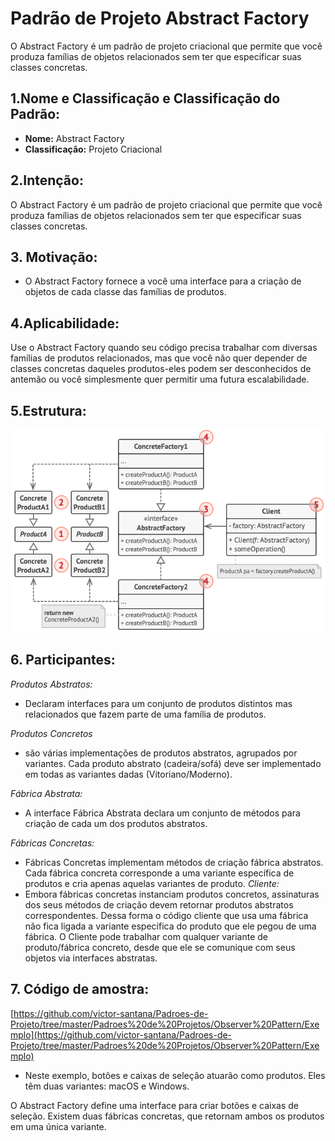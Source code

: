 # Padrão de Projeto Abstract Factory
O Abstract Factory é um padrão de projeto criacional que permite que você produza famílias de objetos relacionados sem ter que especificar suas classes concretas.

## 1.Nome e Classificação e Classificação do Padrão:
* **Nome:** Abstract Factory 
* **Classificação:** Projeto Criacional
## 2.Intenção:
O Abstract Factory é um padrão de projeto criacional que permite que você produza famílias de objetos relacionados sem ter que especificar suas classes concretas.

## 3. Motivação:
* O Abstract Factory fornece a você uma interface para a criação de objetos de cada classe das famílias de produtos.
## 4.Aplicabilidade:
 Use o Abstract Factory quando seu código precisa trabalhar com diversas famílias de produtos relacionados, mas que você não quer depender de classes concretas daqueles produtos-eles podem ser desconhecidos de antemão ou você simplesmente quer permitir uma futura escalabilidade.

## 5.Estrutura:

 ![](https://github.com/victor-santana/Padroes-de-Projeto/blob/master/Padroes%20de%20Projetos/Abstract%20Factory/structure-indexed.png)

## 6. Participantes:
*_Produtos Abstratos:_*
* Declaram interfaces para um conjunto de produtos distintos mas relacionados que fazem parte de uma família de produtos.

*_Produtos Concretos_*
* são várias implementações de produtos abstratos, agrupados por variantes. Cada produto abstrato (cadeira/sofá) deve ser implementado em todas as variantes dadas (Vitoriano/Moderno).

*_Fábrica Abstrata:_*
* A interface Fábrica Abstrata declara um conjunto de métodos para criação de cada um dos produtos abstratos.

*_Fábricas Concretas:_*
* Fábricas Concretas implementam métodos de criação fábrica abstratos. Cada fábrica concreta corresponde a uma variante específica de produtos e cria apenas aquelas variantes de produto.
*_Cliente:_*
* Embora fábricas concretas instanciam produtos concretos, assinaturas dos seus métodos de criação devem retornar produtos abstratos correspondentes. Dessa forma o código cliente que usa uma fábrica não fica ligada a variante específica do produto que ele pegou de uma fábrica. O Cliente pode trabalhar com qualquer variante de produto/fábrica concreto, desde que ele se comunique com seus objetos via interfaces abstratas.
## 7. Código de amostra:
 [https://github.com/victor-santana/Padroes-de-Projeto/tree/master/Padroes%20de%20Projetos/Observer%20Pattern/Exemplo](https://github.com/victor-santana/Padroes-de-Projeto/tree/master/Padroes%20de%20Projetos/Observer%20Pattern/Exemplo)
* Neste exemplo, botões e caixas de seleção atuarão como produtos. Eles têm duas variantes: macOS e Windows.

O Abstract Factory define uma interface para criar botões e caixas de seleção. Existem duas fábricas concretas, que retornam ambos os produtos em uma única variante.
